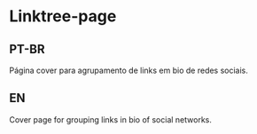# Linktree-page

## PT-BR
  Página cover para agrupamento de links em bio de redes sociais.

## EN
  Cover page for grouping links in bio of social networks.

